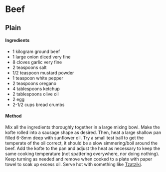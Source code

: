 # Beef

## Plain

#### Ingredients

* 1 kilogram ground beef
* 1 large onion diced very fine
* 8 cloves garlic very fine
* 2 teaspoons salt
* 1/2 teaspoon mustard powder
* 1 teaspoon white pepper
* 2 teaspoons oregano
* 4 tablespoons ketchup
* 2 tablespoons olive oil
* 2 egg
* 2-1/2 cups bread crumbs


#### Method

Mix all the ingredients thoroughly together in a large mixing bowl.
Make the kofte rolled into a sausage shape as desired.
Then, heat a large shallow pan filled 6-8mm deep with sunflower oil.
Try a small test ball to get the temperate of the oil correct, it should be a slow simmering/boil around the beef.
Add the kofte to the pan and adjust the heat as necessary to keep the same cooking temperature (not spattering everywhere, nor doing nothing).
Keep turning as needed and remove when cooked to a plate with paper towel to soak up excess oil.
Serve hot with something like [Tzatziki](../tzatziki/).

